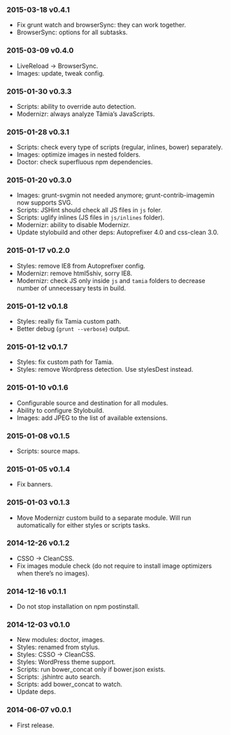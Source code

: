 ### 2015-03-18 v0.4.1

* Fix grunt watch and browserSync: they can work together.
* BrowserSync: options for all subtasks.

### 2015-03-09 v0.4.0

* LiveReload → BrowserSync.
* Images: update, tweak config.

### 2015-01-30 v0.3.3

* Scripts: ability to override auto detection.
* Modernizr: always analyze Tâmia’s JavaScripts.

### 2015-01-28 v0.3.1

* Scripts: check every type of scripts (regular, inlines, bower) separately.
* Images: optimize images in nested folders.
* Doctor: check superfluous npm dependencies.

### 2015-01-20 v0.3.0

* Images: grunt-svgmin not needed anymore; grunt-contrib-imagemin now supports SVG.
* Scripts: JSHint should check all JS files in `js` foler.
* Scripts: uglify inlines (JS files in `js/inlines` folder).
* Modernizr: ability to disable Modernizr.
* Update stylobuild and other deps: Autoprefixer 4.0 and css-clean 3.0.

### 2015-01-17 v0.2.0

* Styles: remove IE8 from Autoprefixer config.
* Modernizr: remove html5shiv, sorry IE8.
* Modernizr: check JS only inside `js` and `tamia` folders to decrease number of unnecessary tests in build.

### 2015-01-12 v0.1.8

* Styles: really fix Tamia custom path.
* Better debug (`grunt --verbose`) output.

### 2015-01-12 v0.1.7

* Styles: fix custom path for Tamia.
* Styles: remove Wordpress detection. Use stylesDest instead.

### 2015-01-10 v0.1.6

* Configurable source and destination for all modules.
* Ability to configure Stylobuild.
* Images: add JPEG to the list of available extensions.

### 2015-01-08 v0.1.5

* Scripts: source maps.

### 2015-01-05 v0.1.4

* Fix banners.

### 2015-01-03 v0.1.3

* Move Modernizr custom build to a separate module. Will run automatically for either styles or scripts tasks.

### 2014-12-26 v0.1.2

* CSSO → CleanCSS.
* Fix images module check (do not require to install image optimizers when there’s no images).

### 2014-12-16 v0.1.1

* Do not stop installation on npm postinstall.

### 2014-12-03 v0.1.0

* New modules: doctor, images.
* Styles: renamed from stylus.
* Styles: CSSO → CleanCSS.
* Styles: WordPress theme support.
* Scripts: run bower_concat only if bower.json exists.
* Scripts: .jshintrc auto search.
* Scripts: add bower_concat to watch.
* Update deps.

### 2014-06-07 v0.0.1

* First release.
